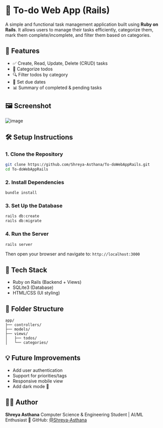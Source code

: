 
# 📝 To-do Web App (Rails)

A simple and functional task management application built using **Ruby on Rails**. It allows users to manage their tasks efficiently, categorize them, mark them complete/incomplete, and filter them based on categories.

## 🚀 Features

- ✅ Create, Read, Update, Delete (CRUD) tasks
- 📌 Categorize todos
- 🔍 Filter todos by category
- 📅 Set due dates
- 📊 Summary of completed & pending tasks

## 🖼️ Screenshot

![image](https://github.com/user-attachments/assets/5d76a98b-7e50-430e-a403-ea80e7cc8414)

## 🛠️ Setup Instructions

### 1. Clone the Repository

```bash
git clone https://github.com/Shreya-Asthana/To-doWebAppRails.git
cd To-doWebAppRails
````

### 2. Install Dependencies

```bash
bundle install
```

### 3. Set Up the Database

```bash
rails db:create
rails db:migrate
```

### 4. Run the Server

```bash
rails server
```

Then open your browser and navigate to: `http://localhost:3000`

## 🧱 Tech Stack

* Ruby on Rails (Backend + Views)
* SQLite3 (Database)
* HTML/CSS (UI styling)

## 📁 Folder Structure

```
app/
├── controllers/
├── models/
├── views/
│   ├── todos/
│   └── categories/
```

## 💡 Future Improvements

* Add user authentication
* Support for priorities/tags
* Responsive mobile view
* Add dark mode 🌙

## 👩‍💻 Author

**Shreya Asthana**
Computer Science & Engineering Student | AI/ML Enthusiast
📌 GitHub: [@Shreya-Asthana](https://github.com/Shreya-Asthana)
